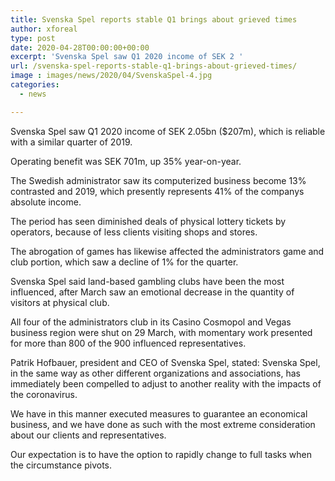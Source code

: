 ```yaml
---
title: Svenska Spel reports stable Q1 brings about grieved times
author: xforeal 
type: post
date: 2020-04-28T00:00:00+00:00
excerpt: 'Svenska Spel saw Q1 2020 income of SEK 2 '
url: /svenska-spel-reports-stable-q1-brings-about-grieved-times/
image : images/news/2020/04/SvenskaSpel-4.jpg
categories:
  - news

---
```

Svenska Spel saw Q1 2020 income of SEK 2.05bn ($207m), which is reliable with a similar quarter of 2019. 

Operating benefit was SEK 701m, up 35&percnt; year-on-year. 

The Swedish administrator saw its computerized business become 13&percnt; contrasted and 2019, which presently represents 41&percnt; of the companys absolute income. 

The period has seen diminished deals of physical lottery tickets by operators, because of less clients visiting shops and stores. 

The abrogation of games has likewise affected the administrators game and club portion, which saw a decline of 1&percnt; for the quarter. 

Svenska Spel said land-based gambling clubs have been the most influenced, after March saw an emotional decrease in the quantity of visitors at physical club. 

All four of the administrators club in its Casino Cosmopol and Vegas business region were shut on 29 March, with momentary work presented for more than 800 of the 900 influenced representatives. 

Patrik Hofbauer, president and CEO of Svenska Spel, stated: Svenska Spel, in the same way as other different organizations and associations, has immediately been compelled to adjust to another reality with the impacts of the coronavirus. 

We have in this manner executed measures to guarantee an economical business, and we have done as such with the most extreme consideration about our clients and representatives. 

Our expectation is to have the option to rapidly change to full tasks when the circumstance pivots.